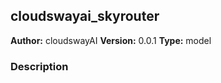 ## cloudswayai_skyrouter

**Author:** cloudswayAI
**Version:** 0.0.1
**Type:** model

### Description



